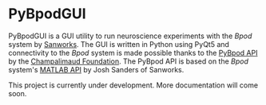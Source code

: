 # PyBpodGUI

PyBpodGUI is a GUI utility to run neuroscience experiments with the _Bpod_ system by [Sanworks](https://sanworks.io/).
The GUI is written in Python using PyQt5 and connectivity to the _Bpod_ system is made possible thanks to the
[PyBpod API](https://pybpod.readthedocs.io/en/v1.8.1/) by the [Champalimaud Foundation](https://fchampalimaud.org/champalimaud-research/).
The PyBpod API is based on the _Bpod_ system's [MATLAB API](https://github.com/sanworks) by Josh Sanders of Sanworks.

This project is currently under development. More documentation will come soon.
